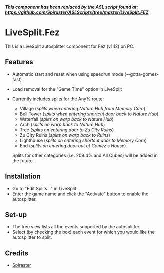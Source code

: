 ***This component has been replaced by the ASL script found at: https://github.com/Spiraster/ASLScripts/tree/master/LiveSplit.FEZ***

# LiveSplit.Fez
This is a LiveSplit autosplitter component for Fez (v1.12) on PC.

## Features
- Automatic start and reset when using speedrun mode (--gotta-gomez-fast)
- Load removal for the "Game Time" option in LiveSplit

- Currently includes splits for the Any% route:
  - Village (*splits when entering Nature Hub from Memory Core*)
  - Bell Tower (*splits when entering shortcut door back to Nature Hub*)
  - Waterfall (*splits on warp back to Nature Hub*)
  - Arch (*splits on warp back to Nature Hub*)
  - Tree (*splits on entering door to Zu City Ruins*)
  - Zu City Ruins (*splits on warp back to Ruins*)
  - Lighthouse (*splits on entering shortcut door to Memory Core*)
  - End (*splits on entering door out of Gomez's House*)

  Splits for other categories (i.e. 209.4% and All Cubes) will be added in the future.

## Installation
- Go to "Edit Splits..." in LiveSplit.
- Enter the game name and click the "Activate" button to enable the autosplitter.

## Set-up
- The tree view lists all the events supported by the autosplitter.
- Select (by checking the box) each event for which you would like the autosplitter to split.
  
## Credits
- [Spiraster](http://twitch.tv/spiraster)
